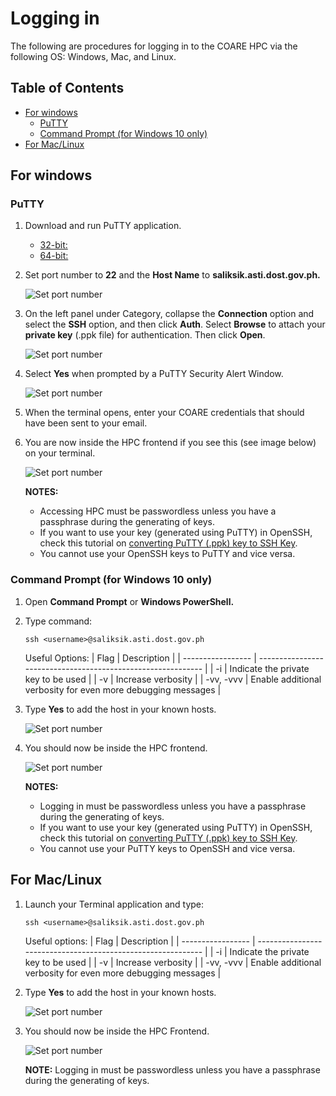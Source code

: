 # Logging in

The following are procedures for logging in to the COARE HPC via the following OS: Windows, Mac, and Linux.

## Table of Contents

- [For windows](#for-windows)
  - [PuTTY](#putty)
  - [Command Prompt (for Windows 10 only)](#command-prompt-for-windows-10-only)
- [For Mac/Linux](#for-maclinux)

## For windows

### PuTTY

1. Download and run PuTTY application.
   - [32-bit:](https://the.earth.li/~sgtatham/putty/latest/w32/putty.exe)
   - [64-bit:](https://the.earth.li/~sgtatham/putty/latest/w64/putty.exe)
2. Set port number to **22** and the **Host Name** to **saliksik.asti.dost.gov.ph.**

   ![Set port number](../solution/images/putty_2.png)

3. On the left panel under Category, collapse the **Connection** option and select the **SSH** option, and then click **Auth**. Select **Browse** to attach your **private key** (.ppk file) for authentication. Then click **Open**.

   ![Set port number](../solution/images/putty_3.png)

4. Select **Yes** when prompted by a PuTTY Security Alert Window.

   ![Set port number](../solution/images/putty_4.png)

5. When the terminal opens, enter your COARE credentials that should have been sent to your email.

6. You are now inside the HPC frontend if you see this (see image below) on your terminal.

   ![Set port number](../solution/images/putty_6.png)

   **NOTES:**

   - Accessing HPC must be passwordless unless you have a passphrase during the generating of keys.
   - If you want to use your key (generated using PuTTY) in OpenSSH, check this tutorial on [converting PuTTY (.ppk) key to SSH Key](https://www.simplified.guide/putty/convert-ppk-to-ssh-key).
   - You cannot use your OpenSSH keys to PuTTY and vice versa.

### Command Prompt (for Windows 10 only)

1. Open **Command Prompt** or **Windows PowerShell.**
2. Type command:

   ```
   ssh <username>@saliksik.asti.dost.gov.ph
   ```

   Useful Options:
   | Flag | Description |
   | ----------------- | ------------------------------------------------------------ |
   | -i <private-keys> | Indicate the private key to be used |
   | -v | Increase verbosity |
   | -vv, -vvv | Enable additional verbosity for even more debugging messages |

3. Type **Yes** to add the host in your known hosts.

   ![Set port number](../solution/images/cmd_3.png)

4. You should now be inside the HPC frontend.

   ![Set port number](../solution/images/cmd_4.png)

   **NOTES:**

   - Logging in must be passwordless unless you have a passphrase during the generating of keys.
   - If you want to use your key (generated using PuTTY) in OpenSSH, check this tutorial on [converting PuTTY (.ppk) key to SSH Key](https://www.simplified.guide/putty/convert-ppk-to-ssh-key).
   - You cannot use your PuTTY keys to OpenSSH and vice versa.

## For Mac/Linux

1. Launch your Terminal application and type:

   ```
   ssh <username>@saliksik.asti.dost.gov.ph
   ```

   Useful options:
   | Flag | Description |
   | ----------------- | ------------------------------------------------------------ |
   | -i <private-keys> | Indicate the private key to be used |
   | -v | Increase verbosity |
   | -vv, -vvv | Enable additional verbosity for even more debugging messages |

2. Type **Yes** to add the host in your known hosts.

   ![Set port number](../solution/images/mac-linux_2.png)

3. You should now be inside the HPC Frontend.

   ![Set port number](../solution/images/mac-linux_3.png)

   **NOTE:** Logging in must be passwordless unless you have a passphrase during the generating of keys.
